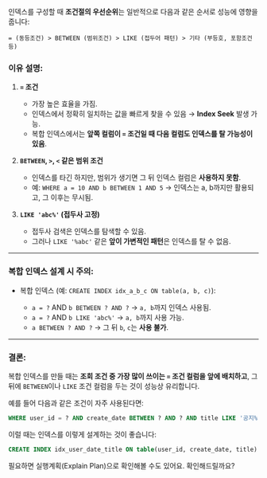  인덱스를 구성할 때 **조건절의 우선순위**는 일반적으로 다음과 같은 순서로 성능에 영향을 줍니다:

```
= (동등조건) > BETWEEN (범위조건) > LIKE (접두어 패턴) > 기타 (부등호, 포함조건 등)
```

### 이유 설명:

1. **`=` 조건**

   * 가장 높은 효율을 가짐.
   * 인덱스에서 정확히 일치하는 값을 빠르게 찾을 수 있음 → **Index Seek** 발생 가능.
   * 복합 인덱스에서는 **앞쪽 컬럼이 `=` 조건일 때 다음 컬럼도 인덱스를 탈 가능성이 있음**.

2. **`BETWEEN`, `>`, `<` 같은 범위 조건**

   * 인덱스를 타긴 하지만, 범위가 생기면 그 뒤 인덱스 컬럼은 **사용하지 못함**.
   * 예: `WHERE a = 10 AND b BETWEEN 1 AND 5` → 인덱스는 a, b까지만 활용되고, 그 이후는 무시됨.

3. **`LIKE 'abc%'` (접두사 고정)**

   * 접두사 검색은 인덱스를 탐색할 수 있음.
   * 그러나 `LIKE '%abc'` 같은 **앞이 가변적인 패턴**은 인덱스를 탈 수 없음.

---

### 복합 인덱스 설계 시 주의:

* 복합 인덱스 (예: `CREATE INDEX idx_a_b_c ON table(a, b, c)`):

  * `a = ?` AND `b BETWEEN ? AND ?` → `a, b`까지 인덱스 사용됨.
  * `a = ?` AND `b LIKE 'abc%'` → `a, b`까지 사용 가능.
  * `a BETWEEN ? AND ?` → 그 뒤 `b`, `c`는 **사용 불가**.

---

### 결론:

복합 인덱스를 만들 때는 **조회 조건 중 가장 많이 쓰이는 `=` 조건 컬럼을 앞에 배치하고**, 그 뒤에 `BETWEEN`이나 `LIKE` 조건 컬럼을 두는 것이 성능상 유리합니다.

예를 들어 다음과 같은 조건이 자주 사용된다면:

```sql
WHERE user_id = ? AND create_date BETWEEN ? AND ? AND title LIKE '공지%'
```

이럴 때는 인덱스를 이렇게 설계하는 것이 좋습니다:

```sql
CREATE INDEX idx_user_date_title ON table(user_id, create_date, title)
```

필요하면 실행계획(Explain Plan)으로 확인해볼 수도 있어요. 확인해드릴까요?
